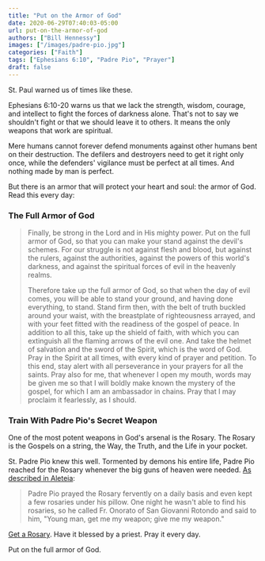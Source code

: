 ```yaml
---
title: "Put on the Armor of God"
date: 2020-06-29T07:40:03-05:00
url: put-on-the-armor-of-god
authors: ["Bill Hennessy"]
images: ["/images/padre-pio.jpg"]
categories: ["Faith"]
tags: ["Ephesians 6:10", "Padre Pio", "Prayer"]
draft: false
---
```


St. Paul warned us of times like these.

Ephesians 6:10-20 warns us that we lack the strength, wisdom, courage, and intellect to fight the forces of darkness alone. That's not to say we shouldn't fight or that we should leave it to others. It means the only weapons that work are spiritual. 

Mere humans cannot forever defend monuments against other humans bent on their destruction. The defilers and destroyers need to get it right only once, while the defenders' vigilance must be perfect at all times. And nothing made by man is perfect. 

But there is an armor that will protect your heart and soul: the armor of God. Read this every day:

### The Full Armor of God

> Finally, be strong in the Lord and in His mighty power. Put on the full armor of God, so that you can make your stand against the devil's schemes. For our struggle is not against flesh and blood, but against the rulers, against the authorities, against the powers of this world's darkness, and against the spiritual forces of evil in the heavenly realms.
>
> Therefore take up the full armor of God, so that when the day of evil comes, you will be able to stand your ground, and having done everything, to stand. Stand firm then, with the belt of truth buckled around your waist, with the breastplate of righteousness arrayed, and with your feet fitted with the readiness of the gospel of peace. In addition to all this, take up the shield of faith, with which you can extinguish all the flaming arrows of the evil one. And take the helmet of salvation and the sword of the Spirit, which is the word of God.
Pray in the Spirit at all times, with every kind of prayer and petition. To this end, stay alert with all perseverance in your prayers for all the saints. Pray also for me, that whenever I open my mouth, words may be given me so that I will boldly make known the mystery of the gospel, for which I am an ambassador in chains. Pray that I may proclaim it fearlessly, as I should.

### Train With Padre Pio's Secret Weapon

One of the most potent weapons in God's arsenal is the Rosary. The Rosary is the Gospels on a string, the Way, the Truth, and the Life in your pocket. 

St. Padre Pio knew this well. Tormented by demons his entire life, Padre Pio reached for the Rosary whenever the big guns of heaven were needed. [As described in Aleteia](https://aleteia.org/2019/05/18/padre-pios-secret-weapon-against-the-evils-in-the-world-today/): 

> Padre Pio prayed the Rosary fervently on a daily basis and even kept a few rosaries under his pillow. One night he wasn't able to find his rosaries, so he called Fr. Onorato of San Giovanni Rotondo and said to him, "Young man, get me my weapon; give me my weapon."

[Get a Rosary](https://romancatholicgear.com/collections/combat-rosaries). Have it blessed by a priest. Pray it every day. 

Put on the full armor of God. 